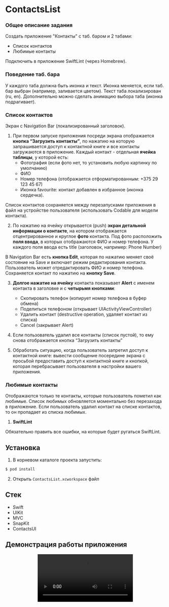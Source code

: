 # ContactsList

### Общее описание задания
Создать приложение "Контакты" с таб. баром и 2 табами:
- Список контактов
- Любимые контакты

Подключить в приложение SwiftLint (через Homebrew).

### Поведение таб. бара
У каждого таба должна быть иконка и текст. Иконка меняется, если таб. бар выбран (например, заливается цветом). Текст таба локализирован (ru, en).
Дополнительно можно сделать анимацию выбора таба (иконка подрагивает).

### Список контактов
Экран с Navigation Bar (локализированный заголовок).

1. При первом запуске приложения посреди экрана отображается __кнопка “Загрузить контакты”__, по нажатию на которую запрашивается доступ к контактной книге и все контакты загружаются в приложение.
Каждый контакт - отдельная __ячейка таблицы__, у которой есть:
    - Фотография (если фото нет, то установить любую картинку по умолчанию)
    - ФИО
    - Номер телефона (отображается отформатированным: +375 29 123 45 67)
    - Иконка favourite: контакт добавлен в избранное (иконка сердечка).

Список контактов сохраняется между перезапусками приложения в файл на устройстве пользователя (использовать Codable для модели контакта).

2. По нажатию на ячейку открывается (push) __экран детальной информации о контакте__, на котором отображается отцентрированное и круглое __фото__ контакта.
Под фото расположить __поля ввода__, в которых отображаются ФИО и номер телефона. У каждого поля ввода есть title (заголовок, например: Phone Number)

В Navigation Bar есть __кнопка Edit__, которая по нажатию меняет своё состояние на Save и включает режим редактирования контакта. Пользователь может отредактировать ФИО и номер телефона. Сохраняется контакт по нажатию на __кнопку Save__.

3. __Долгое нажатие на ячейку__ контакта показывает __Alert__ c именем контакта в заголовке и с __четырьмя кнопками__:
    - Скопировать телефон (копирует номер телефона в буфер обмена)
    - Поделиться телефоном (открывает UIActivityViewController)
    - Удалить контакт (destructive operation, удаляет контакт из списка)
    - Cancel (закрывает Alert)

4. Если пользователь удалил все контакты (список пустой), то ему снова отображается кнопка “Загрузить контакты”

5. Обработать ситуацию, когда пользователь запретил доступ к контактной книге: вывести сообщение посередине экрана с просьбой предоставить доступ к контактной книге и кнопкой, которая перебрасывает пользователя в настройки вашего приложения.

### Любимые контакты

Отображаются только те контакты, которые пользователь пометил как любимые. Список любимых обновляется моментально без перезахода в приложение. Если пользователь удалил контакт на списке контактов, то он пропадает из списка любимых.

1. __SwiftLint__

Обязательно править все ошибки, на которые будет ругаться SwiftLint.

## Установка
1) В корневом каталоге проекта запустить:
```bash
$ pod install
```
2) Открыть `ContactsList.xcworkspace` файл

## Стек
 - Swift
 - UIKit
 - MVС
 - SnapKit
 - ContactsUI

## Демонстрация работы приложения
<div align="center">
  <video src="https://user-images.githubusercontent.com/69767713/209483556-8c9e615d-7817-4a95-977e-94aa1ec9a387.mp4"/>
<div/>
